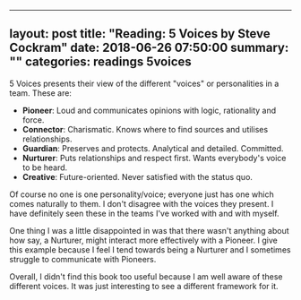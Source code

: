 
---
layout:     post
title:      "Reading: 5 Voices by Steve Cockram"
date:       2018-06-26 07:50:00
summary:    ""
categories: readings 5voices 
---

5 Voices presents their view of the different "voices" or personalities in a team. These are:  
* __Pioneer__: Loud and communicates opinions with logic, rationality and force.
* __Connector__: Charismatic. Knows where to find sources and utilises relationships.
* __Guardian__: Preserves and protects. Analytical and detailed. Committed.
* __Nurturer__: Puts relationships and respect first. Wants everybody's voice to be heard.
* __Creative__: Future-oriented. Never satisfied with the status quo.

Of course no one is one personality/voice; everyone just has one which comes naturally to them. I don't disagree with the voices they present. I have definitely seen these in the teams I've worked with and with myself.
  
One thing I was a little disappointed in was that there wasn't anything about how say, a Nurturer, might interact more effectively with a Pioneer. I give this example because I feel I tend towards being a Nurturer and I sometimes struggle to communicate with Pioneers.
  
Overall, I didn't find this book too useful because I am well aware of these different voices. It was just interesting to see a different framework for it.
